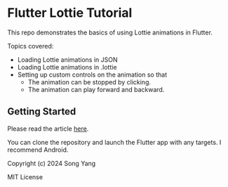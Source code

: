 # Flutter Lottie Tutorial

This repo demonstrates the basics of using Lottie animations in Flutter.

Topics covered:
- Loading Lottie animations in JSON
- Loading Lottie animations in .lottie
- Setting up custom controls on the animation so that
    - The animation can be stopped by clicking.
    - The animation can play forward and backward.

## Getting Started

Please read the article [here](https://songyang.hashnode.dev/how-to-use-lottie-animations-in-flutter).

You can clone the repository and launch the Flutter app with any targets. I recommend Android.

Copyright (c) 2024 Song Yang

MIT License